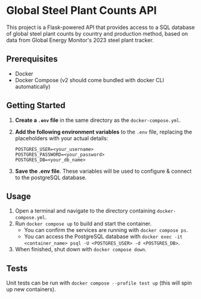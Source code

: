 # Global Steel Plant Counts API

This project is a Flask-powered API that provides access to a SQL database of global steel plant counts by country and production method, based on data from Global Energy Monitor's 2023 steel plant tracker.

## Prerequisites

- Docker
- Docker Compose (v2 should come bundled with docker CLI automatically)

## Getting Started

1. **Create a `.env` file** in the same directory as the `docker-compose.yml`.
2. **Add the following environment variables** to the `.env` file, replacing the placeholders with your actual details:

   ```plaintext
   POSTGRES_USER=<your_username>
   POSTGRES_PASSWORD=<your_password>
   POSTGRES_DB=<your_db_name>
   ```

3. **Save the .env file**. These variables will be used to configure & connect to the postgreSQL database.

## Usage

1. Open a terminal and navigate to the directory containing `docker-compose.yml`.
2. Run `docker compose up` to build and start the container.
   - You can confirm the services are running with `docker compose ps`.
   - You can access the PostgreSQL database with `docker exec -it <container_name> psql -U <POSTGRES_USER> -d <POSTGRES_DB>`.
3. When finished, shut down with `docker compose down`.

## Tests

Unit tests can be run with `docker compose --profile test up` (this will spin up new containers).
